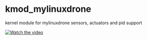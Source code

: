 # kmod_mylinuxdrone
kernel module for mylinuxdrone sensors, actuators and pid support

[![Watch the video](https://img.youtube.com/vi/N0eg7YZjhg0/hqdefault.jpg)](https://youtu.be/N0eg7YZjhg0)
